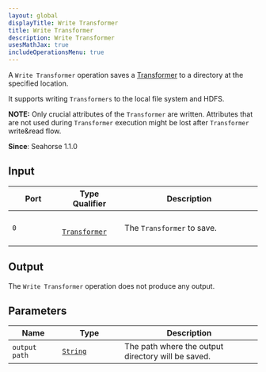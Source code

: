 ```yaml
---
layout: global
displayTitle: Write Transformer
title: Write Transformer
description: Write Transformer
usesMathJax: true
includeOperationsMenu: true
---
```


A `Write Transformer` operation saves a [Transformer](../classes/transformer.html) to a directory at the specified location.

It supports writing `Transformers` to the local file system and HDFS.

**NOTE:** Only crucial attributes of the `Transformer` are written.
Attributes that are not used during `Transformer` execution might be lost after `Transformer` write&read flow.

**Since**: Seahorse 1.1.0

## Input

<table>
  <thead>
    <tr>
      <th style="width:20%">Port</th>
      <th style="width:25%">Type Qualifier</th>
      <th style="width:55%">Description</th>
    </tr>
  </thead>
  <tbody>
    <tr>
      <td>
        <code>0</code>
      </td>
      <td>
        <code>
        <a href="../classes/transformer.html">Transformer</a>
        </code>
      </td>
      <td>The <code>Transformer</code> to save.</td>
    </tr>
  </tbody>
</table>

## Output

The `Write Transformer` operation does not produce any output.

## Parameters

<table class="table">
  <thead>
    <tr>
      <th style="width:20%">Name</th>
      <th style="width:25%">Type</th>
      <th style="width:55%">Description</th>
    </tr>
  </thead>
  <tbody>
    <tr>
      <td>
        <code>output path</code>
      </td>
      <td>
        <code><a href="../parameter_types.html#string">String</a></code>
      </td>
      <td>The path where the output directory will be saved.
      </td>
    </tr>
  </tbody>
</table>
